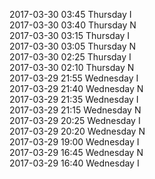 2017-03-30 03:45 Thursday  I  
2017-03-30 03:40 Thursday  N  
2017-03-30 03:15 Thursday  I  
2017-03-30 03:05 Thursday  N  
2017-03-30 02:25 Thursday  I  
2017-03-30 02:10 Thursday  N  
2017-03-29 21:55 Wednesday  I  
2017-03-29 21:40 Wednesday  N  
2017-03-29 21:35 Wednesday  I  
2017-03-29 21:15 Wednesday  N  
2017-03-29 20:25 Wednesday  I  
2017-03-29 20:20 Wednesday  N  
2017-03-29 19:00 Wednesday  I  
2017-03-29 16:45 Wednesday  N  
2017-03-29 16:40 Wednesday  I  
